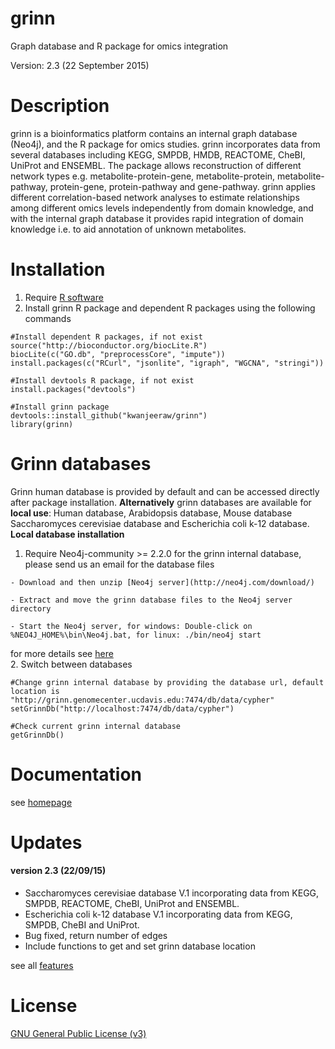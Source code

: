 # grinn
Graph database and R package for omics integration

Version: 2.3 (22 September 2015)

Description
=========
grinn is a bioinformatics platform contains an internal graph database (Neo4j), and the R package for omics studies.
grinn incorporates data from several databases including KEGG, SMPDB, HMDB, REACTOME, CheBI, UniProt and ENSEMBL.
The package allows reconstruction of different network types e.g. metabolite-protein-gene, metabolite-protein, metabolite-pathway, protein-gene, protein-pathway and gene-pathway.
grinn applies different correlation-based network analyses to estimate relationships among different omics levels independently from domain knowledge, and with the internal graph database it provides rapid integration of domain knowledge i.e. to aid annotation of unknown metabolites.

Installation
=========
  1. Require [R software](https://www.r-project.org/)
  2. Install grinn R package and dependent R packages using the following commands
```
#Install dependent R packages, if not exist
source("http://bioconductor.org/biocLite.R") 
biocLite(c("GO.db", "preprocessCore", "impute"))
install.packages(c("RCurl", "jsonlite", "igraph", "WGCNA", "stringi")) 

#Install devtools R package, if not exist
install.packages("devtools")

#Install grinn package
devtools::install_github("kwanjeeraw/grinn")
library(grinn)
```
Grinn databases
=========
Grinn human database is provided by default and can be accessed directly after package installation. 
<b>Alternatively</b> grinn databases are available for <b>local use</b>: Human database, Arabidopsis database, Mouse database Saccharomyces cerevisiae database and Escherichia coli k-12 database.
<b>Local database installation</b>
  1. Require Neo4j-community >= 2.2.0 for the grinn internal database, please send us an email for the database files

    - Download and then unzip [Neo4j server](http://neo4j.com/download/)

    - Extract and move the grinn database files to the Neo4j server directory

    - Start the Neo4j server, for windows: Double-click on %NEO4J_HOME%\bin\Neo4j.bat, for linux: ./bin/neo4j start 
for more details see [here](http://neo4j.com/docs/stable/server-installation.html)  
  2. Switch between databases
```
#Change grinn internal database by providing the database url, default location is "http://grinn.genomecenter.ucdavis.edu:7474/db/data/cypher"
setGrinnDb("http://localhost:7474/db/data/cypher")

#Check current grinn internal database
getGrinnDb()
```

Documentation
=========
see [homepage](http://kwanjeeraw.github.io/grinn/)

Updates
=========
#### version 2.3 (22/09/15)
* Saccharomyces cerevisiae database V.1 incorporating data from KEGG, SMPDB, REACTOME, CheBI, UniProt and ENSEMBL.
* Escherichia coli k-12 database V.1 incorporating data from KEGG, SMPDB, CheBI and UniProt.
* Bug fixed, return number of edges
* Include functions to get and set grinn database location

see all [features](NEWS.md)

License
=========
[GNU General Public License (v3)](https://github.com/kwanjeeraw/grinn/blob/master/LICENSE)
